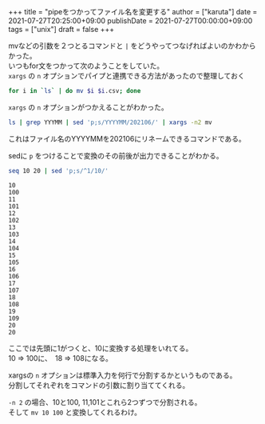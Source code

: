 +++
title = "pipeをつかってファイル名を変更する"
author = ["karuta"]
date = 2021-07-27T20:25:00+09:00
publishDate = 2021-07-27T00:00:00+09:00
tags = ["unix"]
draft = false
+++

mvなどの引数を２つとるコマンドと `|` をどうやってつなげればよいのかわからかった。  
いつもfor文をつかって次のようことをしていた。  
`xargs` の `n` オプションでパイプと連携できる方法があったので整理しておく  

<!--more-->  

```sh
for i in `ls` | do mv $i $i.csv; done 
```

`xargs` の `n` オプションがつかえることがわかった。  

```sh
ls | grep YYYMM | sed 'p;s/YYYYMM/202106/' | xargs -n2 mv
```

これはファイル名のYYYYMMを202106にリネームできるコマンドである。  

sedに `p` をつけることで変換のその前後が出力できることがわかる。  

```sh
seq 10 20 | sed 'p;s/^1/10/'
```

```text
10
100
11
101
12
102
13
103
14
104
15
105
16
106
17
107
18
108
19
109
20
20
```

ここでは先頭に1がつくと、10に変換する処理をいれてる。  
10 => 100に、　18 => 108になる。  

xargsの `n` オプションは標準入力を何行で分割するかというものである。  
分割してそれぞれをコマンドの引数に割り当ててくれる。  

`-n 2` の場合、10と100, 11,101とこれら2つずつで分割される。  
そして `mv 10 100` と変換してくれるわけ。
